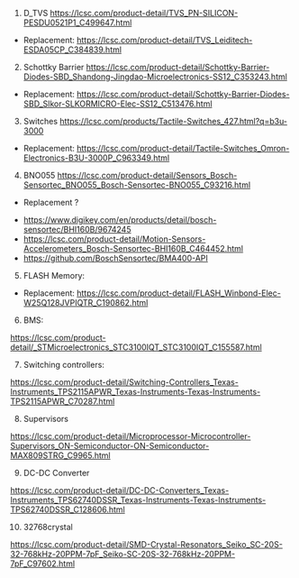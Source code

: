 1. D_TVS
https://lcsc.com/product-detail/TVS_PN-SILICON-PESDU0521P1_C499647.html
* Replacement: https://lcsc.com/product-detail/TVS_Leiditech-ESDA05CP_C384839.html

2. Schottky Barrier
https://lcsc.com/product-detail/Schottky-Barrier-Diodes-SBD_Shandong-Jingdao-Microelectronics-SS12_C353243.html
* Replacement: https://lcsc.com/product-detail/Schottky-Barrier-Diodes-SBD_Slkor-SLKORMICRO-Elec-SS12_C513476.html


3. Switches
https://lcsc.com/products/Tactile-Switches_427.html?q=b3u-3000
* Replacement: https://lcsc.com/product-detail/Tactile-Switches_Omron-Electronics-B3U-3000P_C963349.html
 
4. BNO055
https://lcsc.com/product-detail/Sensors_Bosch-Sensortec_BNO055_Bosch-Sensortec-BNO055_C93216.html
* Replacement ?
- https://www.digikey.com/en/products/detail/bosch-sensortec/BHI160B/9674245
- https://lcsc.com/product-detail/Motion-Sensors-Accelerometers_Bosch-Sensortec-BHI160B_C464452.html
- https://github.com/BoschSensortec/BMA400-API

5. FLASH Memory:

* Replacement:
https://lcsc.com/product-detail/FLASH_Winbond-Elec-W25Q128JVPIQTR_C190862.html

6. BMS:

https://lcsc.com/product-detail/_STMicroelectronics_STC3100IQT_STC3100IQT_C155587.html

7. Switching controllers:

https://lcsc.com/product-detail/Switching-Controllers_Texas-Instruments_TPS2115APWR_Texas-Instruments-Texas-Instruments-TPS2115APWR_C70287.html

8. Supervisors

https://lcsc.com/product-detail/Microprocessor-Microcontroller-Supervisors_ON-Semiconductor-ON-Semiconductor-MAX809STRG_C9965.html

9. DC-DC Converter

https://lcsc.com/product-detail/DC-DC-Converters_Texas-Instruments_TPS62740DSSR_Texas-Instruments-Texas-Instruments-TPS62740DSSR_C128606.html

10. 32768crystal

https://lcsc.com/product-detail/SMD-Crystal-Resonators_Seiko_SC-20S-32-768kHz-20PPM-7pF_Seiko-SC-20S-32-768kHz-20PPM-7pF_C97602.html

